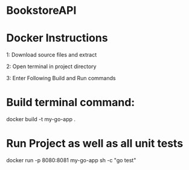 # BookstoreAPI

# Docker Instructions

1: Download source files and extract

2: Open terminal in project directory

3: Enter Following Build and Run commands

# Build terminal command:

docker build -t my-go-app .

# Run Project as well as all unit tests

docker run -p 8080:8081 my-go-app sh -c "go test"

